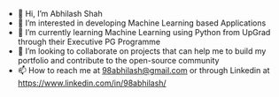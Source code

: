- 👋 Hi, I’m Abhilash Shah
- 👀 I’m interested in developing Machine Learning based Applications
- 🌱 I’m currently learning Machine Learning using Python from UpGrad through their Executive PG Programme
- 💞️ I’m looking to collaborate on projects that can help me to build my portfolio and contribute to the open-source community
- 📫 How to reach me at 98abhilash@gmail.com or through Linkedin at https://www.linkedin.com/in/98abhilash/

<!---
98abhilash/98abhilash is a ✨ special ✨ repository because its `README.md` (this file) appears on your GitHub profile.
You can click the Preview link to take a look at your changes.
--->
